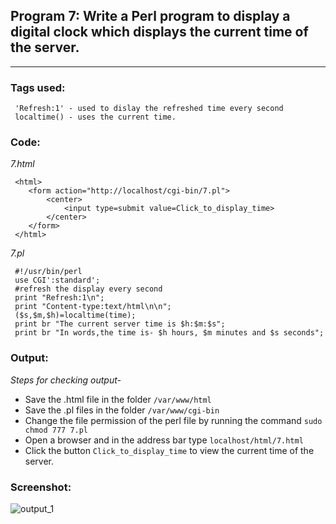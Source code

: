 ## Program 7: Write a Perl program to display a digital clock which displays the current time of the server.
***

### Tags used:
     'Refresh:1' - used to dislay the refreshed time every second
     localtime() - uses the current time.

### Code: 
*7.html*

     <html>
     	<form action="http://localhost/cgi-bin/7.pl">
     		<center>
     			<input type=submit value=Click_to_display_time>
     		</center>
     	</form>
     </html>  

*7.pl*

     #!/usr/bin/perl
     use CGI':standard';
     #refresh the display every second
     print "Refresh:1\n";
     print "Content-type:text/html\n\n";
     ($s,$m,$h)=localtime(time);
     print br "The current server time is $h:$m:$s";
     print br "In words,the time is- $h hours, $m minutes and $s seconds";
     
### Output:
*Steps for checking output-*

* Save the .html file in the folder `/var/www/html`
* Save the .pl files in the folder `/var/www/cgi-bin`
* Change the file permission of the perl file by running the command `sudo chmod 777 7.pl`
* Open a browser and in the address bar type `localhost/html/7.html`
* Click the button `Click_to_display_time` to view the current time of the server.

### Screenshot:

![output_1](7.png)